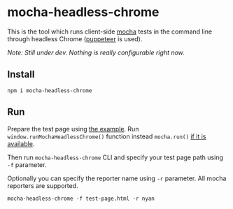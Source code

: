 # mocha-headless-chrome

This is the tool which runs client-side [mocha](https://github.com/mochajs/mocha) tests in the command line through headless Chrome ([puppeteer](https://github.com/GoogleChrome/puppeteer) is used).

*Note: Still under dev. Nothing is really configurable right now.*

## Install

```
npm i mocha-headless-chrome
```

## Run 

Prepare the test page using [the example](example-page.html). Run `window.runMochaHeadlessChrome()` function instead `mocha.run()` [if it is available](example-page.html#L16-L20).

Then run `mocha-headless-chrome` CLI and specify your test page path using `-f` parameter.

Optionally you can specify the reporter name using `-r` parameter. All mocha reporters are supported.  

```
mocha-headless-chrome -f test-page.html -r nyan
```
